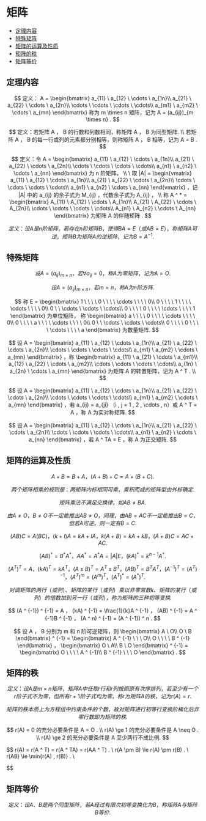 # 矩阵

* [定理内容](#定理内容)
* [特殊矩阵](#特殊矩阵)
* [矩阵的运算及性质](#矩阵的运算及性质)
* [矩阵的秩](#矩阵的秩)
* [矩阵等价](#矩阵等价)

## 定理内容

$$
定义： A = \begin{bmatrix}
a_{11} \ a_{12} \ \cdots \ a_{1n}\\
a_{21} \ a_{22} \ \cdots \ a_{2n}\\
\cdots \ \cdots \ \cdots \ \cdots\\
a_{m1} \ a_{m2} \ \cdots \ a_{mn}
\end{bmatrix}
称为 m \times n 矩阵，记为 A = (a_{ij})_{m \times n} .
$$

$$
定义：若矩阵 A ， B 的行数和列数相同，称矩阵 A ， B 为同型矩阵.
\\
若矩阵 A ， B 的每一行或列的元素都分别相等，则称矩阵 A ， B 相等，记为 A = B .
$$

$$
定义：令 A = \begin{bmatrix}
a_{11} \ a_{12} \ \cdots \ a_{1n}\\
a_{21} \ a_{22} \ \cdots \ a_{2n}\\
\cdots \ \cdots \ \cdots \ \cdots\\
a_{n1} \ a_{n2} \ \cdots \ a_{nn}
\end{bmatrix} 为 n 阶矩阵，
\\
\ 取 |A| = \begin{vmatrix}
a_{11} \ a_{12} \ \cdots \ a_{1n}\\
a_{21} \ a_{22} \ \cdots \ a_{2n}\\
\cdots \ \cdots \ \cdots \ \cdots\\
a_{n1} \ a_{n2} \ \cdots \ a_{nn}
\end{vmatrix} ，记 |A| 中的 a_{ij} 的余子式为 M_{ij} ，代数余子式为 A_{ij} ，
\\
称 A ^ * = \begin{bmatrix}
A_{11} \ A_{12} \ \cdots \ A_{1n}\\
A_{21} \ A_{22} \ \cdots \ A_{2n}\\
\cdots \ \cdots \ \cdots \ \cdots\\
A_{n1} \ A_{n2} \ \cdots \ A_{nn}
\end{bmatrix} 为矩阵 A 的伴随矩阵 .
$$

$$
定义：设 A 是 n 阶矩阵，若存在 n 阶矩阵 B ，使得 BA = E （或 AB = E），称矩阵 A 可逆，矩阵 B 为矩阵 A 的逆矩阵，记为 B = A ^ {-1} .
$$

## 特殊矩阵

$$
设 A = (a_{ij})_{m \times n} ，若 \forall{a_{ij}} = 0 ，称 A 为零矩阵，记为 A = O .
$$

$$
设 A = (a_{ij})_{m \times n} ，若 m = n ，称 A 为 n 阶方阵.
$$

$$
称 E = \begin{bmatrix}
1 \ \ \ \ 0 \ \ \ \ \cdots \ \ \ \ 0\\
0 \ \ \ \ 1 \ \ \ \ \cdots \ \ \ \ 0\\
0 \ \ \cdots \ \cdots \ \cdots\\
0 \ \ \ \ 0 \ \ \ \ \cdots \ \ \ \ 1
\end{bmatrix} 为单位矩阵，
称 \begin{bmatrix}
a \ \ \ \ 0 \ \ \ \ \cdots \ \ \ \ 0\\
0 \ \ \ \ a \ \ \ \ \cdots \ \ \ \ 0\\
0 \ \ \cdots \ \cdots \ \cdots\\
0 \ \ \ \ 0 \ \ \ \ \cdots \ \ \ \ a
\end{bmatrix} 为数量矩阵.
$$

$$
设 A = \begin{bmatrix}
a_{11} \ a_{12} \ \cdots \ a_{1n}\\
a_{21} \ a_{22} \ \cdots \ a_{2n}\\
\cdots \ \cdots \ \cdots \ \cdots\\
a_{m1} \ a_{m2} \ \cdots \ a_{mn}
\end{bmatrix} ，称 \begin{bmatrix}
a_{11} \ a_{21} \ \cdots \ a_{m1}\\
a_{12} \ a_{22} \ \cdots \ a_{m2}\\
\cdots \ \cdots \ \cdots \ \cdots\\
a_{1n} \ a_{2n} \ \cdots \ a_{mn}
\end{bmatrix} 为矩阵 A 的转置矩阵，记为 A ^ T .
\\
$$

$$
设 A = \begin{bmatrix}
a_{11} \ a_{12} \ \cdots \ a_{1n}\\
a_{21} \ a_{22} \ \cdots \ a_{2n}\\
\cdots \ \cdots \ \cdots \ \cdots\\
a_{m1} \ a_{m2} \ \cdots \ a_{mn}
\end{bmatrix} ，若 a_{ij} = a_{ji} （i , j = 1 , 2 , \cdots , n）或 A ^ T = A ，称 A 为实对称矩阵.
$$

$$
设 A = \begin{bmatrix}
a_{11} \ a_{12} \ \cdots \ a_{1n}\\
a_{21} \ a_{22} \ \cdots \ a_{2n}\\
\cdots \ \cdots \ \cdots \ \cdots\\
a_{n1} \ a_{n2} \ \cdots \ a_{nn}
\end{bmatrix} ，若 A ^ TA = E ，称 A 为正交矩阵.
$$

## 矩阵的运算及性质

$$
A + B = B + A ， (A + B) + C = A + (B + C) .
$$

$$
两个矩阵相乘的规则是：两矩阵内标相同可乘，乘积而成的矩阵型由外标确定.
$$

$$
矩阵乘法不满足交换律，如 AB \neq BA .
$$

$$
由 A \neq O ， B \neq O 不一定能推出 AB \neq O ，同理，由 AB = AC 不一定能推出 B = C ，但若 A 可逆，则一定有 B = C .
$$

$$
(AB)C = A(BC) ， (k + l)A = kA + lA ， k(A + B) = kA + kB ， (A + B)C = AC + AC .
$$

$$
(AB) ^ * = B ^ *A ^ * ， AA ^ * = A ^ *A = |A|E ， (kA) ^ * = k ^ {n - 1}A ^ * .
$$

$$
(A ^ T) ^ T = A ， (kA) ^ T = kA ^ T ， (A \pm B) ^ T = A ^ T \pm B ^ T ， (AB) ^ T = B ^ TA ^ T ， (A ^ {-1}) ^ T = (A ^ T) ^ {-1} ， (A ^ T) ^ m = (A ^ m) ^ T ， (A ^ T) ^ * = (A ^ *) ^ T .
$$

$$
对调矩阵的两行（或列）、矩阵的某行（或列）乘以非零常数 k 、矩阵的某行（或列）的倍数加到另一行（或列），称为矩阵的三种初等变换.
$$

$$
(A ^ {-1}) ^ {-1} = A ， (kA) ^ {-1} = \frac{1}{k}A ^ {-1} ， (AB) ^ {-1} = A ^ {-1}B ^ {-1} ， (A ^ n) ^ {-1} = (A ^ {-1}) ^ n .
$$

$$
设 A ， B 分别为 m 和 n 阶可逆矩阵，则 \begin{bmatrix}
A \ O\\
O \ B
\end{bmatrix} ^ {-1} = \begin{bmatrix}
A ^ {-1} \ \ \ O\\
O \ \ \ \ B ^ {-1}
\end{bmatrix} ， \begin{bmatrix}
O \ A\\
B \ O
\end{bmatrix} ^ {-1} = \begin{bmatrix}
O \ \ \ \ A ^ {-1}\\
B ^ {-1} \ \ \ O
\end{bmatrix} .
$$

## 矩阵的秩

$$
定义：设 A 是 m \times n 矩阵，矩阵 A 中任取 r 行和 r 列按照原有次序排列，若至少有一个 r 阶子式不为零，但所有 r + 1 阶子式均为零，称 r 为矩阵 A 的秩，记为 r(A) = r .
$$

$$
矩阵的秩本质上为方程组中约束条件的个数，故对矩阵进行初等行变换阶梯化后非零行数即为矩阵的秩.
$$

$$
r(A) = 0 的充分必要条件是 A = O .
\\
r(A) \ge 1 的充分必要条件是 A \neq O .
\\
r(A) \ge 2 的充分必要条件是 A 至少两行不成比例.
$$

$$
r(A) = r(A ^ T) = r(A ^ TA) = r(AA ^ T) .
\\
r(A \pm B) \le r(A) \pm r(B) .
\\
r(AB) \le \min\{r(A) , r(B)\} .
\\
$$

## 矩阵等价

$$
定义：设 A 、 B 是两个同型矩阵，若 A 经过有限次初等变换化为 B ，称矩阵 A 与矩阵 B 等价.
$$



